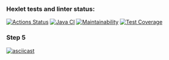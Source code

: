 ### Hexlet tests and linter status:
[![Actions Status](https://github.com/vaspav98/java-project-71/workflows/hexlet-check/badge.svg)](https://github.com/vaspav98/java-project-71/actions)
[![Java CI](https://github.com/vaspav98/java-project-71/actions/workflows/my-check.yml/badge.svg)](https://github.com/vaspav98/java-project-71/actions/workflows/my-check.yml)
[![Maintainability](https://api.codeclimate.com/v1/badges/1015f19da150375bdfa0/maintainability)](https://codeclimate.com/github/vaspav98/java-project-71/maintainability)
[![Test Coverage](https://api.codeclimate.com/v1/badges/1015f19da150375bdfa0/test_coverage)](https://codeclimate.com/github/vaspav98/java-project-71/test_coverage)
### Step 5
[![asciicast](https://asciinema.org/a/567939.svg)](https://asciinema.org/a/567939)
